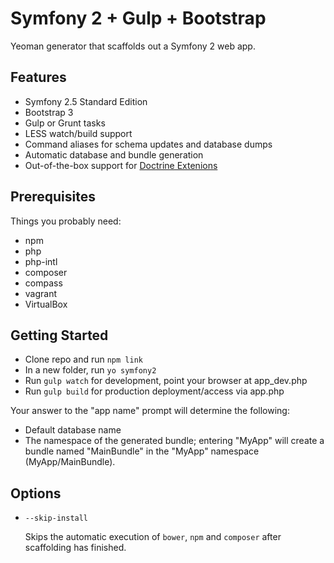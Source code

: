 # Symfony 2 + Gulp + Bootstrap

Yeoman generator that scaffolds out a Symfony 2 web app.

## Features

* Symfony 2.5 Standard Edition
* Bootstrap 3
* Gulp or Grunt tasks
* LESS watch/build support
* Command aliases for schema updates and database dumps
* Automatic database and bundle generation
* Out-of-the-box support for [Doctrine Extenions](https://github.com/Atlantic18/DoctrineExtensions)

## Prerequisites

Things you probably need:

- npm
- php
- php-intl
- composer
- compass
- vagrant
- VirtualBox

## Getting Started

- Clone repo and run `npm link`
- In a new folder, run `yo symfony2`
- Run `gulp watch` for development, point your browser at app_dev.php
- Run `gulp build` for production deployment/access via app.php

Your answer to the "app name" prompt will determine the following:

- Default database name
- The namespace of the generated bundle; entering "MyApp" will create a bundle named "MainBundle" in the "MyApp" namespace (MyApp/MainBundle).

## Options

* `--skip-install`

  Skips the automatic execution of `bower`, `npm` and `composer` after scaffolding has finished.
